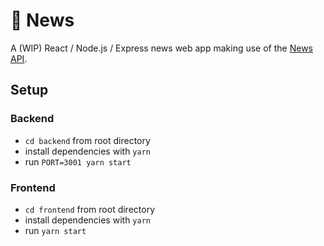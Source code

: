 # 📰 News
A (WIP) React / Node.js / Express news web app making use of the [News API](https://newsapi.org/).

## Setup
### Backend
- `cd backend` from root directory
- install dependencies with `yarn`
- run `PORT=3001 yarn start`
### Frontend
- `cd frontend` from root directory
- install dependencies with `yarn`
- run `yarn start`
